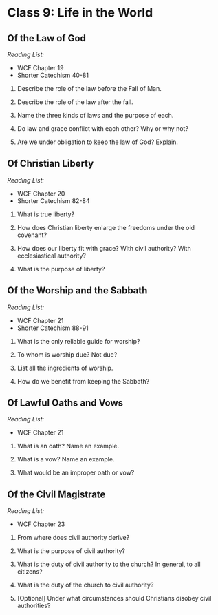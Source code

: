 # Class 9: Life in the World
## Of the Law of God
*Reading List:*
- WCF Chapter 19
- Shorter Catechism 40-81


1.  Describe the role of the law before the Fall of Man.

2.  Describe the role of the law after the fall.

3.  Name the three kinds of laws and the purpose of each.

4.  Do law and grace conflict with each other? Why or why not?

5.  Are we under obligation to keep the law of God? Explain.

## Of Christian Liberty
*Reading List:*
- WCF Chapter 20
- Shorter Catechism 82-84


1.  What is true liberty?

2.  How does Christian liberty enlarge the freedoms under the old
    covenant?

3.  How does our liberty fit with grace? With civil authority? With
    ecclesiastical authority?

4.  What is the purpose of liberty?

## Of the Worship and the Sabbath
*Reading List:*
- WCF Chapter 21
- Shorter Catechism 88-91

1.  What is the only reliable guide for worship?

2.  To whom is worship due? Not due?

3.  List all the ingredients of worship.

4.  How do we benefit from keeping the Sabbath?

## Of Lawful Oaths and Vows
*Reading List:*
- WCF Chapter 21


1.  What is an oath? Name an example.

2.  What is a vow? Name an example.

3.  What would be an improper oath or vow?

## Of the Civil Magistrate
*Reading List:*
- WCF Chapter 23


1.  From where does civil authority derive?

2.  What is the purpose of civil authority?

3.  What is the duty of civil authority to the church? In general, to
    all citizens?

4.  What is the duty of the church to civil authority?

5.	[Optional] Under what circumstances should Christians disobey civil authorities?
